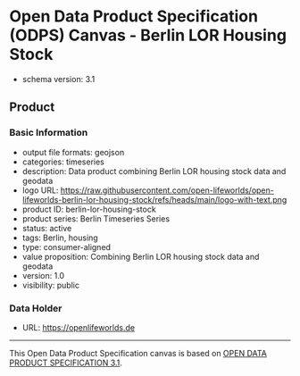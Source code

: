 
# Open Data Product Specification (ODPS) Canvas - Berlin LOR Housing Stock

* schema version: 3.1
## Product

### Basic Information

* output file formats: geojson
* categories: timeseries
* description: Data product combining Berlin LOR housing stock data and geodata
* logo URL: https://raw.githubusercontent.com/open-lifeworlds/open-lifeworlds-berlin-lor-housing-stock/refs/heads/main/logo-with-text.png
* product ID: berlin-lor-housing-stock
* product series: Berlin Timeseries Series
* status: active
* tags: Berlin, housing
* type: consumer-aligned
* value proposition: Combining Berlin LOR housing stock data and geodata
* version: 1.0
* visibility: public

### Data Holder

* URL: https://openlifeworlds.de


---
This Open Data Product Specification canvas is based on [OPEN DATA PRODUCT SPECIFICATION 3.1](https://opendataproducts.org/v3.1/#open-data-product-specification-3-1).